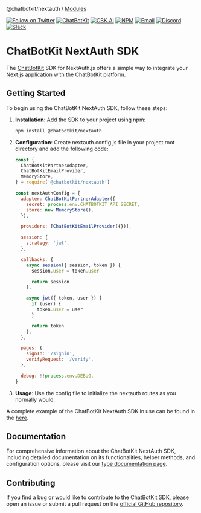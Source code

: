 @chatbotkit/nextauth / [Modules](modules.md)

[![Follow on Twitter](https://img.shields.io/twitter/follow/chatbotkit.svg?logo=twitter)](https://twitter.com/chatbotkit)
[![ChatBotKit](https://img.shields.io/badge/credits-ChatBotKit-blue.svg)](https://chatbotkit.com)
[![CBK.AI](https://img.shields.io/badge/credits-CBK.AI-blue.svg)](https://cbk.ai)
[![NPM](https://img.shields.io/npm/v/@chatbotkit/nextauth.svg)](https://www.npmjs.com/package/@chatbotkit/nextauth)
[![Email](https://img.shields.io/badge/Email-Support-blue?logo=mail.ru)](mailto:support@chatbotkit.com)
[![Discord](https://img.shields.io/badge/Discord-Support-blue?logo=discord)](https://go.cbk.ai/discord)
[![Slack](https://img.shields.io/badge/Slack-Support-blue?logo=slack)](https://go.cbk.ai/slack)

# ChatBotKit NextAuth SDK

The [ChatBotKit](https://chatbotkit.com) SDK for NextAuth.js offers a simple way to integrate your Next.js application with the ChatBotKit platform.

## Getting Started

To begin using the ChatBotKit NextAuth SDK, follow these steps:

1. **Installation**: Add the SDK to your project using npm:

   ```bash
   npm install @chatbotkit/nextauth
   ```

2. **Configuration**: Create nextauth.config.js file in your project root directory and add the following code:

   ```javascript
   const {
     ChatBotKitPartnerAdapter,
     ChatBotKitEmailProvider,
     MemoryStore,
   } = require('@chatbotkit/nextauth')

   const nextAuthConfig = {
     adapter: ChatBotKitPartnerAdapter({
       secret: process.env.CHATBOTKIT_API_SECRET,
       store: new MemoryStore(),
     }),

     providers: [ChatBotKitEmailProvider({})],

     session: {
       strategy: 'jwt',
     },

     callbacks: {
       async session({ session, token }) {
         session.user = token.user

         return session
       },

       async jwt({ token, user }) {
         if (user) {
           token.user = user
         }

         return token
       },
     },

     pages: {
       signIn: '/signin',
       verifyRequest: '/verify',
     },

     debug: !!process.env.DEBUG,
   }
   ```

3. **Usage**: Use the config file to initialize the nextauth routes as you normally would.

A complete example of the ChatBotKit NextAuth SDK in use can be found in the [here](https://github.com/chatbotkit/node-sdk/tree/main/examples/nextjs/basic-auth).

## Documentation

For comprehensive information about the ChatBotKit NextAuth SDK, including detailed documentation on its functionalities, helper methods, and configuration options, please visit our [type documentation page](https://chatbotkit.github.io/node-sdk/modules/_chatbotkit_nextauth.html).

## Contributing

If you find a bug or would like to contribute to the ChatBotKit SDK, please open an issue or submit a pull request on the [official GitHub repository](https://github.com/chatbotkit/node-sdk).
